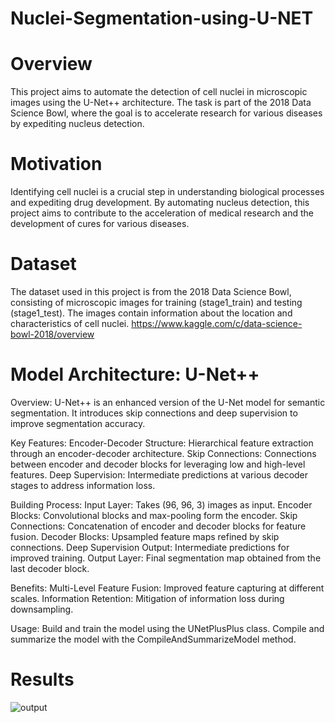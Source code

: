 # Nuclei-Segmentation-using-U-NET

# Overview
This project aims to automate the detection of cell nuclei in microscopic images using the U-Net++ architecture. The task is part of the 2018 Data Science Bowl, where the goal is to accelerate research for various diseases by expediting nucleus detection.

# Motivation
Identifying cell nuclei is a crucial step in understanding biological processes and expediting drug development. By automating nucleus detection, this project aims to contribute to the acceleration of medical research and the development of cures for various diseases.

# Dataset
The dataset used in this project is from the 2018 Data Science Bowl, consisting of microscopic images for training (stage1_train) and testing (stage1_test). The images contain information about the location and characteristics of cell nuclei.
https://www.kaggle.com/c/data-science-bowl-2018/overview

# Model Architecture: U-Net++
Overview:
U-Net++ is an enhanced version of the U-Net model for semantic segmentation. It introduces skip connections and deep supervision to improve segmentation accuracy.


Key Features:
Encoder-Decoder Structure: Hierarchical feature extraction through an encoder-decoder architecture.
Skip Connections: Connections between encoder and decoder blocks for leveraging low and high-level features.
Deep Supervision: Intermediate predictions at various decoder stages to address information loss.


Building Process:
Input Layer: Takes (96, 96, 3) images as input.
Encoder Blocks: Convolutional blocks and max-pooling form the encoder.
Skip Connections: Concatenation of encoder and decoder blocks for feature fusion.
Decoder Blocks: Upsampled feature maps refined by skip connections.
Deep Supervision Output: Intermediate predictions for improved training.
Output Layer: Final segmentation map obtained from the last decoder block.


Benefits:
Multi-Level Feature Fusion: Improved feature capturing at different scales.
Information Retention: Mitigation of information loss during downsampling.


Usage:
Build and train the model using the UNetPlusPlus class. Compile and summarize the model with the CompileAndSummarizeModel method.


# Results
![output](https://github.com/YugantGotmare/Nuclei-Segmentation-using-U-NET-/assets/101650315/f857d95d-685a-4422-9ca1-cb3131abe5b3)


